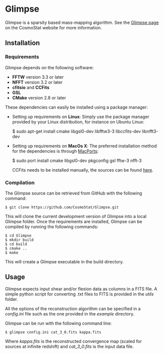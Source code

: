 # Glimpse

Glimpse is a sparsity based mass-mapping algorithm. See the
[Glimpse page](http://www.cosmostat.org/software/glimpse) on the
CosmoStat website for more information.

## Installation

### Requirements

Glimpse depends on the following software:

* **FFTW** version 3.3 or later
* **NFFT** version 3.2 or later
* **cfitsio** and **CCFits**
* **GSL**
* **CMake** version 2.8 or later

These dependencies can easily be installed using a package manager:

* Setting up requirements on **Linux**:
  Simply use the package manager provided by your Linux distribution, for instance on Ubuntu Linux:

    $ sudo apt-get install cmake libgsl0-dev libfftw3-3  libccfits-dev libnfft3-dev

* Setting up requirements on **MacOs X**:
  The preferred installation method for the dependencies is through [MacPorts](https://www.macports.org):
    
    $ sudo port install cmake libgsl0-dev pkgconfig gsl fftw-3 nfft-3
  
  CCFits needs to be installed manually, the sources can be found [here](http://heasarc.gsfc.nasa.gov/fitsio/ccfits/).

### Compilation

The Glimpse source can be retrieved from GitHub with the following command:

    $ git clone https://github.com/CosmoStat/Glimpse.git

This will clone the current development version of Glimpse into a local Glimpse folder. Once the requirements are installed, Glimpse can be compiled by running the  following commands:

    $ cd Glimpse
    $ mkdir build
    $ cd build
    $ cmake ..
    $ make

This will create a Glimpse executable in the build directory.

## Usage

Glimpse expects input shear and/or flexion data as columns in a FITS file. A simple python script for converting .txt files to FITS is provided in the *utils* folder.

All the options of the reconstruction algorithm can be specified in a *config.ini* file such as the one provided in the *example* directory.

Glimpse can be run with the following command line:

    $ glimpse config.ini cat_3_0.fits kappa.fits

Where *kappa.fits* is the reconstructed convergence map (scaled for sources at infinite redshift) and *cat_3_0.fits* is the input data file.
